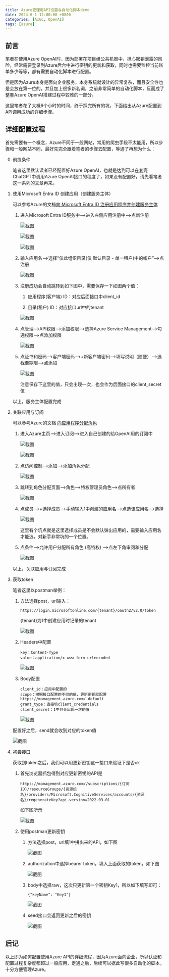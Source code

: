```yaml
---
title: Azure管理用API设置与自动化脚本demo
date: 2024-6-1 12:00:00 +0800
categories: [AIGC, OpenAI]
tags: [azure]
---
```


## 前言

笔者在使用Azure OpenAI时，因为部署在项目组公共机器中，担心密钥泄露的风险，经常需要登录到Azure后台中进行密钥的更新和获取，同时也需要监控当前账单多少等等，都有需要自动化脚本进行配置。

但是因为Azure本身是面向企业服务，本身系统就设计的异常复杂，而且安全性也是会放在第一位的，并且加上很多新名词，之前非常简单的自动化脚本，反而成了整套Azure OpenAI搭建过程中较难的一部分。

这里笔者花了大概6个小时的时间，终于踩完所有的坑，下面给出从Azure配置到API调用成功的详细步骤。

## 详细配置过程

首先需要有一个概念，Azure不同于一般网站，常用的爬虫手段不太能用，所以步骤和一般网站不同，最好先完全跟着笔者的步骤去配置，等通了再想为什么：

0. 前提条件
   
   笔者这里默认读者已经配置好Azure OpenAI，也就是达到可以在套壳ChatGPT中调用Azure OpenAI接口的程度了，如果没有配置好，请先看笔者这一系列的文章再来。

1. 使用Microsoft Entra ID 创建应用（创建服务主体）

    可以参考Azure的文档[向 Microsoft Entra ID 注册应用程序并创建服务主体](https://learn.microsoft.com/zh-cn/entra/identity-platform/howto-create-service-principal-portal#register-an-application-with-microsoft-entra-id-and-create-a-service-principal)
   
    1. 进入Microsoft Entra ID服务中-->进入左侧应用注册中-->点新注册
   
        ![截图](/assets/image/2024/6/20240604014924.png)

        ![截图](/assets/image/2024/6/20240604015045.png)

        ![截图](/assets/image/2024/6/20240604015357.png)

    2. 输入应用名-->选择“仅此组织目录(仅 默认目录 - 单一租户)中的帐户”-->点注册
      
        ![截图](/assets/image/2024/6/20240604015605.png)
    
    3. 注册成功会自动跳转到如下图中，需要保存一下如图两个值：
      
        1. 应用程序(客户端) ID：对应后面接口中client_id
        
        2. 目录(租户) ID：对应接口url中的tenant
   
        ![截图](/assets/image/2024/6/20240604020138.png)

    4. 点管理-->API权限-->添加权限-->选择Azure Service Management-->勾选权限-->点添加权限

        ![截图](/assets/image/2024/6/20240604021056.png)
    
    5. 点证书和密码-->客户端密码-->+新客户端密码-->填写说明（随便）-->选截至期限-->点添加

        ![截图](/assets/image/2024/6/20240604021424.png)

        注意保存下这里的值，只会出现一次，也会作为后面接口的client_secret值

   以上，服务主体配置完成

2. 关联应用与订阅

    可以参考Azure的文档 [向应用程序分配角色](https://learn.microsoft.com/zh-cn/entra/identity-platform/howto-create-service-principal-portal#assign-a-role-to-the-application)
   
    1. 进入Azure主页-->进入订阅-->进入自己创建的给OpenAI用的订阅中

        ![截图](/assets/image/2024/6/20240604021747.png)

        ![截图](/assets/image/2024/6/20240604022042.png)

    2. 点访问控制-->添加-->添加角色分配

        ![截图](/assets/image/2024/6/20240604022253.png)

    3. 跳转到角色分配页面-->角色-->特权管理员角色-->点所有者
   
        ![截图](/assets/image/2024/6/20240604022740.png)

    4. 点成员-->+选择成员-->手动输入1中创建的应用名-->点选该应用名-->选择

        ![截图](/assets/image/2024/6/20240604023038.png)

        这里有个坑点就是这里选择成员是不会默认弹出应用的，需要输入应用名才能选，对新手非常坑的一个位置。

    5. 点条件-->允许用户分配所有角色 (高特权) -->点左下角审阅和分配

        ![截图](/assets/image/2024/6/20240604023356.png)
    
    以上，关联应用与订阅完成

3. 获取token

    笔者这里以postman举例：

    1. 方法选择post，url输入：

        ```
        https://login.microsoftonline.com/{tenant}/oauth2/v2.0/token

        ```

        {tenant}为1中创建应用时记录的tenant

        ![截图](/assets/image/2024/6/20240604024010.png)
    
    2. Headers中配置
        
        ```
        key：Content-Type
        value：application/x-www-form-urlencoded
        
        ```

        ![截图](/assets/image/2024/6/20240604024041.png)

    3. Body配置

        ```
        client_id：应用中配置的
        scope：根据接口配置的不同的值，更新密钥就配置https://management.azure.com/.default
        grant_type：直接填client_credentials
        client_secret：1中只会出现一次的值
        ```

        ![截图](/assets/image/2024/6/20240604024304.png)
    
    配置好之后，send就会收到对应的token值

    ![截图](/assets/image/2024/6/20240604024740.png)

4. 初尝接口

    获取到token之后，我们可以用更新密钥这一接口来验证下是否ok

    1. 首先浏览器抓包得到对应更新密钥的API是

        ```
        https://management.azure.com//subscriptions/{订阅ID}/resourceGroups/{资源组名}/providers/Microsoft.CognitiveServices/accounts/{资源名}/regenerateKey?api-version=2022-03-01
        ```

        如下图所示

        ![截图](/assets/image/2024/6/20240604025528.png)

    2. 使用postman更新密钥

        1. 方法选择post，url填1中拼出来的API，如下图

            ![截图](/assets/image/2024/6/20240604025826.png)
   
        2. authorization中选择bearer token，填入上面获取的token，如下图

            ![截图](/assets/image/2024/6/20240604030024.png)
        
        3. body中选择raw，这次只更新第一个密钥Key1，所以如下填写即可：
   
            ```
            {"keyName": "Key1"}
            ```
            
            ![截图](/assets/image/2024/6/20240604030306.png)
            
        4. seed接口会返回更新之后的密钥

            ![截图](/assets/image/2024/6/20240604030522.png)

## 后记

以上即为如何配置使用Azure API的详细流程，因为Azure面向企业，所以认证和配置过程复杂度都超过一般应用，走通之后，后续可以据此写很多自动化的脚本，十分方便管理Azure。